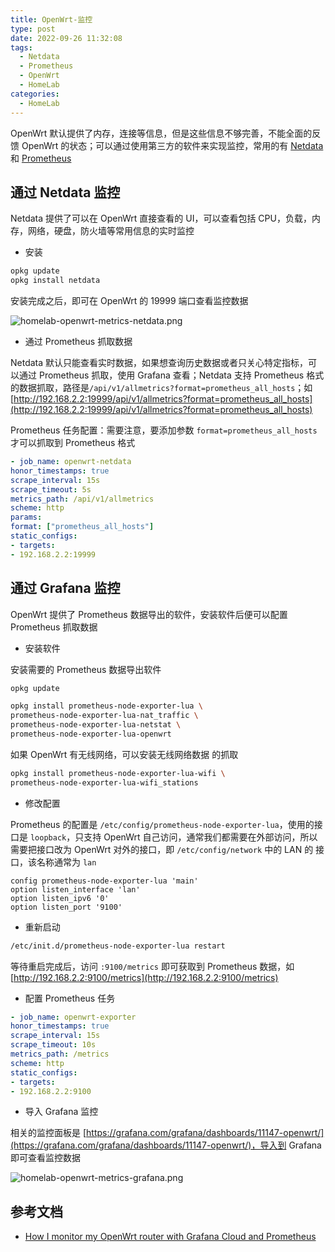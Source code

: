 ```yaml
---
title: OpenWrt-监控
type: post
date: 2022-09-26 11:32:08
tags:
  - Netdata
  - Prometheus
  - OpenWrt
  - HomeLab
categories:
  - HomeLab
---
```


OpenWrt 默认提供了内存，连接等信息，但是这些信息不够完善，不能全面的反馈 OpenWrt 的状态；可以通过使用第三方的软件来实现监控，常用的有 [Netdata](https://openwrt.org/packages/pkgdata/netdata) 和 [Prometheus](https://openwrt.org/packages/pkgdata/prometheus)

## 通过 Netdata 监控

Netdata 提供了可以在 OpenWrt 直接查看的 UI，可以查看包括 CPU，负载，内存，网络，硬盘，防火墙等常用信息的实时监控

- 安装

```bash
opkg update
opkg install netdata
```

安装完成之后，即可在 OpenWrt 的 19999 端口查看监控数据

![homelab-openwrt-metrics-netdata.png](https://img.hellowood.dev/picture/homelab-openwrt-metrics-netdata.png)

- 通过 Prometheus 抓取数据

Netdata 默认只能查看实时数据，如果想查询历史数据或者只关心特定指标，可以通过 Prometheus 抓取，使用 Grafana 查看；Netdata 支持 Prometheus 格式的数据抓取，路径是`/api/v1/allmetrics?format=prometheus_all_hosts`；如 [http://192.168.2.2:19999/api/v1/allmetrics?format=prometheus_all_hosts](http://192.168.2.2:19999/api/v1/allmetrics?format=prometheus_all_hosts)

Prometheus 任务配置：需要注意，要添加参数 `format=prometheus_all_hosts` 才可以抓取到 Prometheus 格式

```yaml
- job_name: openwrt-netdata
honor_timestamps: true
scrape_interval: 15s
scrape_timeout: 5s
metrics_path: /api/v1/allmetrics
scheme: http
params:
format: ["prometheus_all_hosts"]
static_configs:
- targets:
- 192.168.2.2:19999
```

## 通过 Grafana 监控

OpenWrt 提供了 Prometheus 数据导出的软件，安装软件后便可以配置 Prometheus 抓取数据

- 安装软件

安装需要的 Prometheus 数据导出软件

```bash
opkg update

opkg install prometheus-node-exporter-lua \
prometheus-node-exporter-lua-nat_traffic \
prometheus-node-exporter-lua-netstat \
prometheus-node-exporter-lua-openwrt
```

如果 OpenWrt 有无线网络，可以安装无线网络数据 的抓取

```bash
opkg install prometheus-node-exporter-lua-wifi \
prometheus-node-exporter-lua-wifi_stations
```

- 修改配置

Prometheus 的配置是 `/etc/config/prometheus-node-exporter-lua`，使用的接口是 `loopback`，只支持 OpenWrt 自己访问，通常我们都需要在外部访问，所以需要把接口改为 OpenWrt 对外的接口，即 `/etc/config/network` 中的 LAN 的 接口，该名称通常为 `lan`

```
config prometheus-node-exporter-lua 'main'
option listen_interface 'lan'
option listen_ipv6 '0'
option listen_port '9100'
```

- 重新启动

```bash
/etc/init.d/prometheus-node-exporter-lua restart
```

等待重启完成后，访问 `:9100/metrics` 即可获取到 Prometheus 数据，如[http://192.168.2.2:9100/metrics](http://192.168.2.2:9100/metrics)

- 配置 Prometheus 任务

```yaml
- job_name: openwrt-exporter
honor_timestamps: true
scrape_interval: 15s
scrape_timeout: 10s
metrics_path: /metrics
scheme: http
static_configs:
- targets:
- 192.168.2.2:9100
```

- 导入 Grafana 监控

相关的监控面板是 [https://grafana.com/grafana/dashboards/11147-openwrt/](https://grafana.com/grafana/dashboards/11147-openwrt/)，导入到 Grafana 即可查看监控数据

![homelab-openwrt-metrics-grafana.png](https://img.hellowood.dev/picture/homelab-openwrt-metrics-grafana.png)

## 参考文档

- [How I monitor my OpenWrt router with Grafana Cloud and Prometheus](https://grafana.com/blog/2021/02/09/how-i-monitor-my-openwrt-router-with-grafana-cloud-and-prometheus/)
